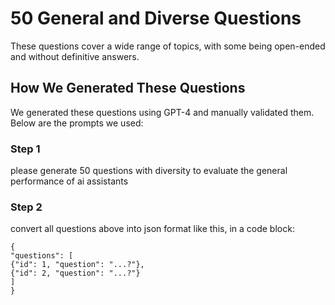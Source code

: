 # 50 General and Diverse Questions

These questions cover a wide range of topics, with some being open-ended and without definitive answers.

## How We Generated These Questions

We generated these questions using GPT-4 and manually validated them. Below are the prompts we used:

### Step 1

please generate 50 questions with diversity to evaluate the general performance of ai assistants

### Step 2

convert all questions above into json format like this, in a code block:

```
{
"questions": [
{"id": 1, "question": "...?"},
{"id": 2, "question": "...?"}
]
}
```

